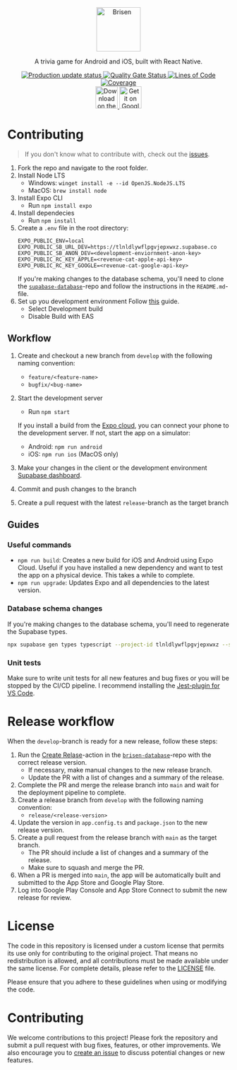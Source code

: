 <div align="center">
  <img src="https://media.githubusercontent.com/media/brisen-app/brisen-assets/refs/heads/main/assets/logo/logo-text.png" alt="Brisen" height=100px>
</div>

<p align="center">
  A trivia game for Android and iOS, built with React Native.
</p>

<div align="center">
  <a href="https://expo.dev/accounts/brisen/projects/brisen-client/submissions">
    <img src="https://github.com/brisen-app/brisen-client/actions/workflows/update_prod.yml/badge.svg" alt="Production update status">
  </a>
  <a href="https://sonarqube.kallerud.no/dashboard?id=brisen-app_brisen-client_26c99873-d531-464d-a9a9-0ea569442bdd">
    <img src="https://sonarqube.kallerud.no/api/project_badges/measure?project=brisen-app_brisen-client_26c99873-d531-464d-a9a9-0ea569442bdd&metric=alert_status&token=sqb_fb9cf3e8f814b6cb097b5b0c7290a06d0544dac4" alt="Quality Gate Status">
  </a>
  <a href="https://sonarqube.kallerud.no/dashboard?id=brisen-app_brisen-client_26c99873-d531-464d-a9a9-0ea569442bdd">
    <img src="https://sonarqube.kallerud.no/api/project_badges/measure?project=brisen-app_brisen-client_26c99873-d531-464d-a9a9-0ea569442bdd&metric=ncloc&token=sqb_fb9cf3e8f814b6cb097b5b0c7290a06d0544dac4" alt="Lines of Code">
  </a>
  <a href="https://sonarqube.kallerud.no/dashboard?id=brisen-app_brisen-client_26c99873-d531-464d-a9a9-0ea569442bdd">
    <img src="https://sonarqube.kallerud.no/api/project_badges/measure?project=brisen-app_brisen-client_26c99873-d531-464d-a9a9-0ea569442bdd&metric=coverage&token=sqb_fb9cf3e8f814b6cb097b5b0c7290a06d0544dac4" alt="Coverage">
  </a>
</div>

<div align="center">
  <a href="https://apps.apple.com/us/app/brisen/id6480421611">
    <img height=50px src="http://sqlplay.net/images/app-store-badge.svg" alt="Download on the App Store">
  </a>
  <a href="https://play.google.com/store/apps/details?id=no.kallerud.brisen">
    <img height=50px alt="Get it on Google Play" src="https://sqlplay.net/images/google_play_badge.svg">
  </a>
</div>

# Contributing

> If you don't know what to contribute with, check out the [issues](https://github.com/brisen-app/brisen-client/issues).

1. Fork the repo and navigate to the root folder.
1. Install Node LTS
   - Windows: `winget install -e --id OpenJS.NodeJS.LTS`
   - MacOS: `brew install node`
1. Install Expo CLI
   - Run `npm install expo`
1. Install dependecies
   - Run `npm install`
1. Create a `.env` file in the root directory:
   ```env
   EXPO_PUBLIC_ENV=local
   EXPO_PUBLIC_SB_URL_DEV=https://tlnldlywflpgvjepxwxz.supabase.co
   EXPO_PUBLIC_SB_ANON_DEV=<development-enviornment-anon-key>
   EXPO_PUBLIC_RC_KEY_APPLE=<revenue-cat-apple-api-key>
   EXPO_PUBLIC_RC_KEY_GOOGLE=<revenue-cat-google-api-key>
   ```
   If you're making changes to the database schema, you'll need to clone the [`supabase-database`](https://github.com/brisen-app/brisen-database)-repo and follow the instructions in the `README.md`-file.
1. Set up you development environment
   Follow [this](https://docs.expo.dev/get-started/set-up-your-environment/?mode=development-build&buildEnv=local) guide.
   - Select Development build
   - Disable Build with EAS

## Workflow

1. Create and checkout a new branch from `develop` with the following naming convention:
   - `feature/<feature-name>`
   - `bugfix/<bug-name>`
1. Start the development server

   - Run `npm start`

   If you install a build from the [Expo cloud](https://expo.dev/accounts/brisen/projects/brisen-client/development-builds), you can connect your phone to the development server. If not, start the app on a simulator:

   - Android: `npm run android`
   - iOS: `npm run ios` (MacOS only)

1. Make your changes in the client or the development environment [Supabase dashboard](https://supabase.com/dashboard/project/tlnldlywflpgvjepxwxz).
1. Commit and push changes to the branch
1. Create a pull request with the latest `release`-branch as the target branch

## Guides

### Useful commands

- `npm run build`: Creates a new build for iOS and Android using Expo Cloud. Useful if you have installed a new dependency and want to test the app on a physical device. This takes a while to complete.
- `npm run upgrade`: Updates Expo and all dependencies to the latest version.

### Database schema changes

If you're making changes to the database schema, you'll need to regenerate the Supabase types.

```bash
npx supabase gen types typescript --project-id tlnldlywflpgvjepxwxz --schema public > models/supabase.ts
```

### Unit tests

Make sure to write unit tests for all new features and bug fixes or you will be stopped by the CI/CD pipeline. I recommend installing the [Jest-plugin for VS Code](https://marketplace.visualstudio.com/items?itemName=Orta.vscode-jest).

# Release workflow

When the `develop`-branch is ready for a new release, follow these steps:

1. Run the [Create Relase](https://github.com/brisen-app/brisen-database/actions/workflows/create-release.yaml)-action in the [`brisen-database`](https://github.com/brisen-app/brisen-database)-repo with the correct release version.
   - If necessary, make manual changes to the new release branch.
   - Update the PR with a list of changes and a summary of the release.
1. Complete the PR and merge the release branch into `main` and wait for the deployment pipeline to complete.
1. Create a release branch from `develop` with the following naming convention:
   - `release/<release-version>`
1. Update the version in `app.config.ts` and `package.json` to the new release version.
1. Create a pull request from the release branch with `main` as the target branch.
   - The PR should include a list of changes and a summary of the release.
   - Make sure to squash and merge the PR.
1. When a PR is merged into `main`, the app will be automatically built and submitted to the App Store and Google Play Store.
1. Log into Google Play Console and App Store Connect to submit the new release for review.

# License

The code in this repository is licensed under a custom license that permits its use only for contributing to the original project. That means no redistribution is allowed, and all contributions must be made available under the same license. For complete details, please refer to the [LICENSE](LICENSE.md) file.

Please ensure that you adhere to these guidelines when using or modifying the code.

# Contributing

We welcome contributions to this project! Please fork the repository and submit a pull request with bug fixes, features, or other improvements. We also encourage you to [create an issue](https://github.com/brisen-app/brisen-client/issues/new/choose) to discuss potential changes or new features.
